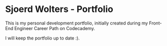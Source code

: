# Sjoerd Wolters - Portfolio
This is my personal development portfolio, initially created during my Front-End Engineer Career Path on Codecademy.

I will keep the portfolio up to date :).
